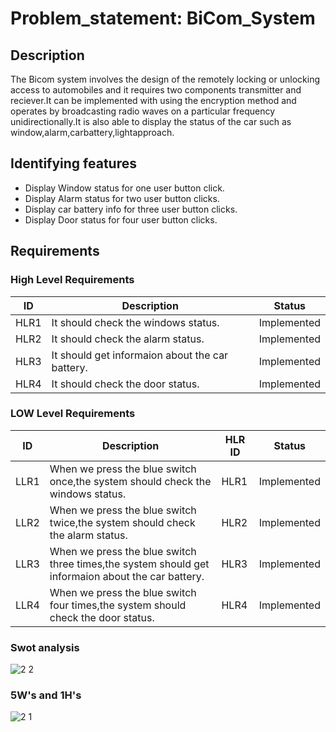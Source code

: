 
# Problem_statement: BiCom_System

 ## Description
 
 The Bicom system involves the design of the remotely locking or unlocking access to automobiles and it requires two components  transmitter and reciever.It can be implemented     with using the encryption method and operates by broadcasting radio waves on a particular frequency unidirectionally.It is also able to display the status of the car such as window,alarm,carbattery,lightapproach.
  
  ## Identifying features
  
  * Display Window status for one user button click.
  * Display Alarm status for two user button clicks.
  * Display car battery info for three user button clicks.
  * Display Door status for four user button clicks.
  
## Requirements

### High Level Requirements

|ID|Description |Status|
|---|------------|-----|
|HLR1|It should check the windows status.| Implemented |
|HLR2|It should check the alarm status.|Implemented |
|HLR3|It should get informaion about the car battery.|Implemented |
|HLR4|It should check the door status.|Implemented |


### LOW Level Requirements


|ID|Description|HLR ID|Status|
|--|-----------|------|-------|
|LLR1|When we press the blue switch once,the system should check the windows status.|HLR1|Implemented |
|LLR2|When we press the blue switch twice,the system should check the alarm status.|HLR2|Implemented |
|LLR3|When we press the blue switch three times,the system should get informaion about the car battery.|HLR3|Implemented |
|LLR4|When we press the blue switch four times,the system should check the door status.|HLR4|Implemented |

### Swot analysis

![2 2](https://user-images.githubusercontent.com/82749120/157997403-ad876ea0-9d38-4c70-a151-59bd6967cd02.png)


### 5W's and 1H's
![2 1](https://user-images.githubusercontent.com/82749120/157997138-7217e6a1-0910-47bc-96ab-5e870d146a95.png)

